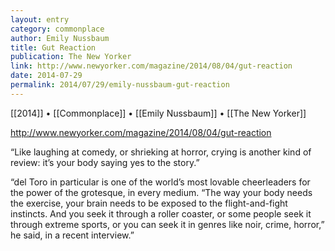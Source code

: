 ```yaml
---
layout: entry
category: commonplace
author: Emily Nussbaum
title: Gut Reaction
publication: The New Yorker
link: http://www.newyorker.com/magazine/2014/08/04/gut-reaction
date: 2014-07-29
permalink: 2014/07/29/emily-nussbaum-gut-reaction
---
```


[[2014]] • [[Commonplace]] • [[Emily Nussbaum]] • [[The New Yorker]]

http://www.newyorker.com/magazine/2014/08/04/gut-reaction

“Like laughing at comedy, or shrieking at horror, crying is another kind of review: it’s your body saying yes to the story.”

“del Toro in particular is one of the world’s most lovable cheerleaders for the power of the grotesque, in every medium. “The way your body needs the exercise, your brain needs to be exposed to the flight-and-fight instincts. And you seek it through a roller coaster, or some people seek it through extreme sports, or you can seek it in genres like noir, crime, horror,” he said, in a recent interview.”